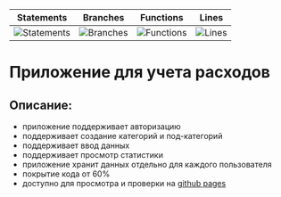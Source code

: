 | Statements                                                                 | Branches                                                               | Functions                                                                | Lines                                                            |
| -------------------------------------------------------------------------- | ---------------------------------------------------------------------- | ------------------------------------------------------------------------ | ---------------------------------------------------------------- |
| ![Statements](https://img.shields.io/badge/statements-86.04%25-yellow.svg) | ![Branches](https://img.shields.io/badge/branches-82.88%25-yellow.svg) | ![Functions](https://img.shields.io/badge/functions-85.71%25-yellow.svg) | ![Lines](https://img.shields.io/badge/lines-86.04%25-yellow.svg) |

# Приложение для учета расходов

## Описание:

- приложение поддерживает авторизацию
- поддерживает создание категорий и под-категорий
- поддерживает ввод данных
- поддерживает просмотр статистики
- приложение хранит данных отдельно для каждого пользователя
- покрытие кода от 60%
- доступно для просмотра и проверки на [github pages](https://paulmartynov.github.io/Expense-tracking-app/)
